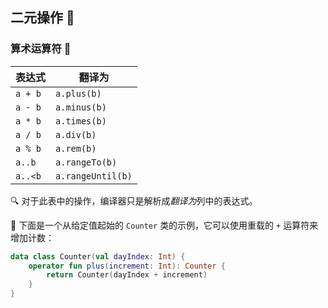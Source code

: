  
## 二元操作 🔢

### 算术运算符 🧮

| 表达式     | 翻译为        |
| -----------|-------------- |
| `a + b` | `a.plus(b)` |
| `a - b` | `a.minus(b)` |
| `a * b` | `a.times(b)` |
| `a / b` | `a.div(b)` |
| `a % b` | `a.rem(b)` |
| `a..b` | `a.rangeTo(b)` |
| `a..<b` | `a.rangeUntil(b)` |

🔍 对于此表中的操作，编译器只是解析成*翻译为*列中的表达式。

🌟 下面是一个从给定值起始的 `Counter` 类的示例，它可以使用重载的 `+` 运算符来增加计数：

```kotlin
data class Counter(val dayIndex: Int) {
    operator fun plus(increment: Int): Counter {
        return Counter(dayIndex + increment)
    }
}
```
